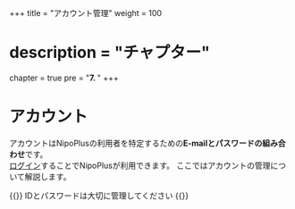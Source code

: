 +++
title = "アカウント管理"
weight = 100
# description = "チャプター"
chapter = true
pre = "<b>7. </b>"
+++

# アカウント

アカウントはNipoPlusの利用者を特定するための**E-mailとパスワードの組み合わせ**です。  
[ログイン](/account/signin/)することでNipoPlusが利用できます。
ここではアカウントの管理について解説します。

{{<alice pos="right" icon="here">}}
IDとパスワードは大切に管理してください
{{</alice>}}

